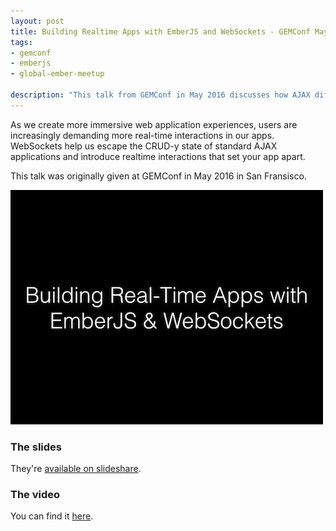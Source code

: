 ```yaml
---
layout: post
title: Building Realtime Apps with EmberJS and WebSockets - GEMConf May Talk
tags:
- gemconf
- emberjs
- global-ember-meetup

description: "This talk from GEMConf in May 2016 discusses how AJAX differs from WebSockets and how the technology can be used to implement rich real-time experiences. It also produces a live demo using EmberJS."
---
```


As we create more immersive web application experiences, users are increasingly
demanding more real-time interactions in our apps. WebSockets help us escape the
CRUD-y state of standard AJAX applications and introduce realtime interactions
that set your app apart.

This talk was originally given at GEMConf in May 2016 in San Fransisco.

<div class="center">
  <a href="http://www.slideshare.net/BenLimmer/building-realtime-apps-with-emberjs-and-websockets" target="_blank">
	 <img src="/assets/images/posts/2016/05/gemconf.png">
  </a>
</div>

### The slides
They're [available on slideshare](http://www.slideshare.net/BenLimmer/building-realtime-apps-with-emberjs-and-websockets).

### The video
You can find it [here](https://www.embermeetup.com/videos/building-real-time-applications-with-ember-and-websockets).
